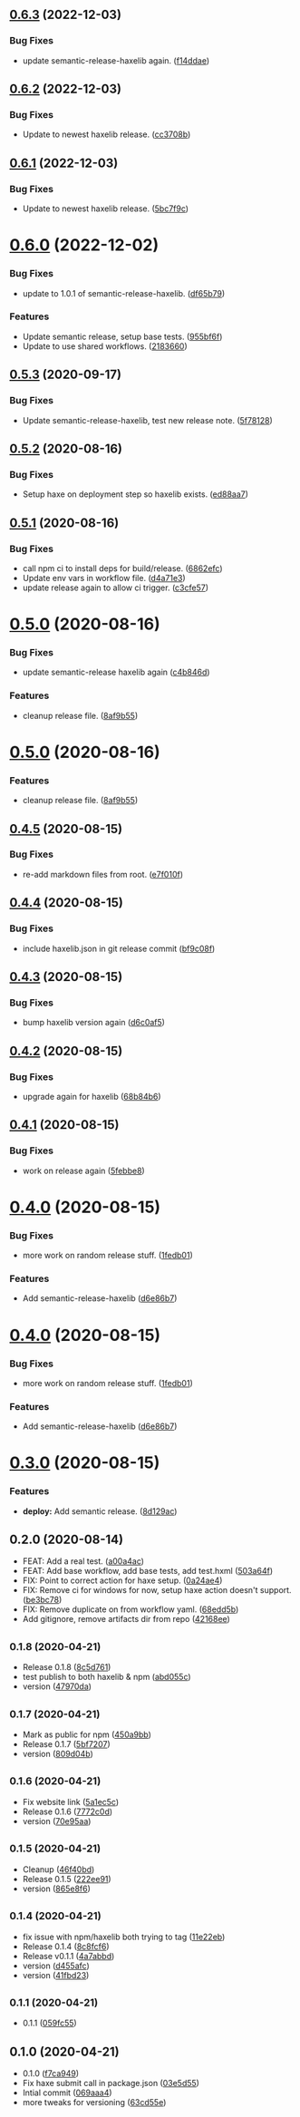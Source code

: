 ## [0.6.3](https://github.com/dropecho/lib_example/compare/0.6.2...0.6.3) (2022-12-03)


### Bug Fixes

* update semantic-release-haxelib again. ([f14ddae](https://github.com/dropecho/lib_example/commit/f14ddaeac4d0916032530055cffff40730b38f87))

## [0.6.2](https://github.com/dropecho/lib_example/compare/0.6.1...0.6.2) (2022-12-03)


### Bug Fixes

* Update to newest haxelib release. ([cc3708b](https://github.com/dropecho/lib_example/commit/cc3708b1b845e89209b060fb9fcd8c27b7aa0d94))

## [0.6.1](https://github.com/dropecho/lib_example/compare/0.6.0...0.6.1) (2022-12-03)


### Bug Fixes

* Update to newest haxelib release. ([5bc7f9c](https://github.com/dropecho/lib_example/commit/5bc7f9c7f425b1b6d9e25aa521eca86ed065209e))

# [0.6.0](https://github.com/dropecho/lib_example/compare/0.5.3...0.6.0) (2022-12-02)


### Bug Fixes

* update to 1.0.1 of semantic-release-haxelib. ([df65b79](https://github.com/dropecho/lib_example/commit/df65b79e642c3acc1a780b12ca212c8cf4522d86))


### Features

* Update semantic release, setup base tests. ([955bf6f](https://github.com/dropecho/lib_example/commit/955bf6f2a40425cb161f9b645ed61e90ca13f818))
* Update to use shared workflows. ([2183660](https://github.com/dropecho/lib_example/commit/218366005103720ef8250177555235e57e52e26b))

## [0.5.3](https://github.com/dropecho/lib_example/compare/0.5.2...0.5.3) (2020-09-17)


### Bug Fixes

* Update semantic-release-haxelib, test new release note. ([5f78128](https://github.com/dropecho/lib_example/commit/5f781283be42e1c5c3aea92997e483e517f0ccac))

## [0.5.2](https://github.com/dropecho/lib_example/compare/0.5.1...0.5.2) (2020-08-16)


### Bug Fixes

* Setup haxe on deployment step so haxelib exists. ([ed88aa7](https://github.com/dropecho/lib_example/commit/ed88aa747d212d599281df1dce33b6bccef673f4))

## [0.5.1](https://github.com/dropecho/lib_example/compare/0.5.0...0.5.1) (2020-08-16)


### Bug Fixes

* call npm ci to install deps for build/release. ([6862efc](https://github.com/dropecho/lib_example/commit/6862efc89d74067fe8d147e3216cfaa35bca7347))
* Update env vars in workflow file. ([d4a71e3](https://github.com/dropecho/lib_example/commit/d4a71e311141b8261af9d1a11ef7f7420dab373c))
* update release again to allow ci trigger. ([c3cfe57](https://github.com/dropecho/lib_example/commit/c3cfe57ef035e67ffd82f3f108d52a27151257f8))

# [0.5.0](https://github.com/dropecho/lib_example/compare/0.4.5...0.5.0) (2020-08-16)


### Bug Fixes

* update semantic-release haxelib again ([c4b846d](https://github.com/dropecho/lib_example/commit/c4b846dc9f1badbc86e0243442d1792f2ac574ad))


### Features

* cleanup release file. ([8af9b55](https://github.com/dropecho/lib_example/commit/8af9b559c82346303dd7694e6328bbd6b54af70e))

# [0.5.0](https://github.com/dropecho/lib_example/compare/0.4.5...0.5.0) (2020-08-16)


### Features

* cleanup release file. ([8af9b55](https://github.com/dropecho/lib_example/commit/8af9b559c82346303dd7694e6328bbd6b54af70e))

## [0.4.5](https://github.com/dropecho/lib_example/compare/0.4.4...0.4.5) (2020-08-15)


### Bug Fixes

* re-add markdown files from root. ([e7f010f](https://github.com/dropecho/lib_example/commit/e7f010fbdab645a5a680702b33071642471a5044))

## [0.4.4](https://github.com/dropecho/lib_example/compare/0.4.3...0.4.4) (2020-08-15)


### Bug Fixes

* include haxelib.json in git release commit ([bf9c08f](https://github.com/dropecho/lib_example/commit/bf9c08f09a9fb49b8a13cc3725ef461035cae62f))

## [0.4.3](https://github.com/dropecho/lib_example/compare/0.4.2...0.4.3) (2020-08-15)


### Bug Fixes

* bump haxelib version again ([d6c0af5](https://github.com/dropecho/lib_example/commit/d6c0af59810939746586134419a8fc41fb2a37e3))

## [0.4.2](https://github.com/dropecho/lib_example/compare/0.4.1...0.4.2) (2020-08-15)


### Bug Fixes

* upgrade again for haxelib ([68b84b6](https://github.com/dropecho/lib_example/commit/68b84b67f0af638cc5db966461fc353327e47272))

## [0.4.1](https://github.com/dropecho/lib_example/compare/0.4.0...0.4.1) (2020-08-15)


### Bug Fixes

* work on release again ([5febbe8](https://github.com/dropecho/lib_example/commit/5febbe84048ef9aba895c95474d497a83efdccd0))

# [0.4.0](https://github.com/dropecho/lib_example/compare/0.3.0...0.4.0) (2020-08-15)


### Bug Fixes

* more work on random release stuff. ([1fedb01](https://github.com/dropecho/lib_example/commit/1fedb0165e28a248c6bb79d24c403779c1163198))


### Features

* Add semantic-release-haxelib ([d6e86b7](https://github.com/dropecho/lib_example/commit/d6e86b766dbdc7c78c3e2f0f3934758d99e65bb0))

# [0.4.0](https://github.com/dropecho/lib_example/compare/0.3.0...0.4.0) (2020-08-15)


### Bug Fixes

* more work on random release stuff. ([1fedb01](https://github.com/dropecho/lib_example/commit/1fedb0165e28a248c6bb79d24c403779c1163198))


### Features

* Add semantic-release-haxelib ([d6e86b7](https://github.com/dropecho/lib_example/commit/d6e86b766dbdc7c78c3e2f0f3934758d99e65bb0))

# [0.3.0](https://github.com/dropecho/lib_example/compare/0.2.0...0.3.0) (2020-08-15)


### Features

* **deploy:** Add semantic release. ([8d129ac](https://github.com/dropecho/lib_example/commit/8d129acc402db1c0492aa43132fd934cd6dd6cee))

## 0.2.0 (2020-08-14)

* FEAT: Add a real test. ([a00a4ac](https://github.com/dropecho/lib_example/commit/a00a4ac))
* FEAT: Add base workflow, add base tests, add test.hxml ([503a64f](https://github.com/dropecho/lib_example/commit/503a64f))
* FIX: Point to correct action for haxe setup. ([0a24ae4](https://github.com/dropecho/lib_example/commit/0a24ae4))
* FIX: Remove ci for windows for now, setup haxe action doesn't support. ([be3bc78](https://github.com/dropecho/lib_example/commit/be3bc78))
* FIX: Remove duplicate on from workflow yaml. ([68edd5b](https://github.com/dropecho/lib_example/commit/68edd5b))
* Add gitignore, remove artifacts dir from repo ([42168ee](https://github.com/dropecho/lib_example/commit/42168ee))



## <small>0.1.8 (2020-04-21)</small>

* Release 0.1.8 ([8c5d761](https://github.com/dropecho/lib_example/commit/8c5d761))
* test publish to both haxelib & npm ([abd055c](https://github.com/dropecho/lib_example/commit/abd055c))
* version ([47970da](https://github.com/dropecho/lib_example/commit/47970da))



## <small>0.1.7 (2020-04-21)</small>

* Mark as public for npm ([450a9bb](https://github.com/dropecho/lib_example/commit/450a9bb))
* Release 0.1.7 ([5bf7207](https://github.com/dropecho/lib_example/commit/5bf7207))
* version ([809d04b](https://github.com/dropecho/lib_example/commit/809d04b))



## <small>0.1.6 (2020-04-21)</small>

* Fix website link ([5a1ec5c](https://github.com/dropecho/lib_example/commit/5a1ec5c))
* Release 0.1.6 ([7772c0d](https://github.com/dropecho/lib_example/commit/7772c0d))
* version ([70e95aa](https://github.com/dropecho/lib_example/commit/70e95aa))



## <small>0.1.5 (2020-04-21)</small>

* Cleanup ([46f40bd](https://github.com/dropecho/lib_example/commit/46f40bd))
* Release 0.1.5 ([222ee91](https://github.com/dropecho/lib_example/commit/222ee91))
* version ([865e8f6](https://github.com/dropecho/lib_example/commit/865e8f6))



## <small>0.1.4 (2020-04-21)</small>

* fix issue with npm/haxelib both trying to tag ([11e22eb](https://github.com/dropecho/lib_example/commit/11e22eb))
* Release 0.1.4 ([8c8fcf6](https://github.com/dropecho/lib_example/commit/8c8fcf6))
* Release v0.1.1 ([4a7abbd](https://github.com/dropecho/lib_example/commit/4a7abbd))
* version ([d455afc](https://github.com/dropecho/lib_example/commit/d455afc))
* version ([41fbd23](https://github.com/dropecho/lib_example/commit/41fbd23))



## <small>0.1.1 (2020-04-21)</small>

* 0.1.1 ([059fc55](https://github.com/dropecho/lib_example/commit/059fc55))



## 0.1.0 (2020-04-21)

* 0.1.0 ([f7ca949](https://github.com/dropecho/lib_example/commit/f7ca949))
* Fix haxe submit call in package.json ([03e5d55](https://github.com/dropecho/lib_example/commit/03e5d55))
* Intial commit ([069aaa4](https://github.com/dropecho/lib_example/commit/069aaa4))
* more tweaks for versioning ([63cd55e](https://github.com/dropecho/lib_example/commit/63cd55e))
